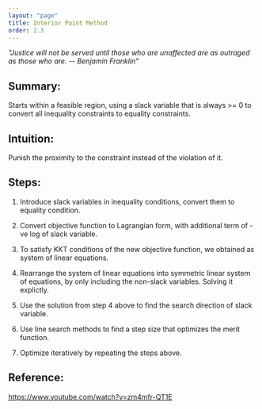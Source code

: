 ```yaml
---
layout: "page"
title: Interior Point Method
order: 2.3
---
```

_"Justice will not be served until those who are unaffected are as outraged as those who are. -- Benjamin Franklin"_

## Summary: 
Starts within a feasible region, using a slack variable that is always >= 0 to convert all inequality constraints to equality constraints. 

## Intuition: 
Punish the proximity to the constraint instead of the violation of it.

## Steps:
1. Introduce slack variables in inequality conditions, convert them to equality condition.

2. Convert objective function to Lagrangian form, with additional term of -ve log of slack variable.

3. To satisfy KKT conditions of the new objective function, we obtained as system of linear equations.

4. Rearrange the system of linear equations into symmetric linear system of equations, by only including the non-slack variables. Solving it explictly.

5. Use the solution from step 4 above to find the search direction of slack variable.

6. Use line search methods to find a step size that optimizes the merit function.

7. Optimize iteratively by repeating the steps above.

## Reference: 
https://www.youtube.com/watch?v=zm4mfr-QT1E
